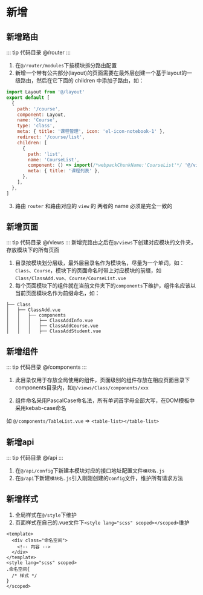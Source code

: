<!--
 * @Description: 
 * @Author: xiawenlong
 * @Date: 2020-12-22 18:09:27
 * @LastEditors: xiawenlong
 * @LastEditTime: 2020-12-26 15:22:56
-->
# 新增


## 新增路由
::: tip 代码目录
@/router
:::

1. 在`@/router/modules`下按模块拆分路由配置
2. 新增一个带有公共部分(layout)的页面需要在最外层创建一个基于layout的一级路由，然后在它下面的 children 中添加子路由，如：
```js
import Layout from '@/layout'
export default [
  {
    path: '/course',
    component: Layout,
    name: 'Course',
    type: 'class',
    meta: { title: '课程管理', icon: 'el-icon-notebook-1' },
    redirect: '/course/list',
    children: [
      {
        path: 'list',
        name: 'CourseList',
        component: () => import(/*webpackChunkName:'CourseList'*/ '@/views/Course/CourseList.vue'),
        meta: { title: '课程列表' },
      },
    ],
  },
]
```
3. 路由 `router` 和路由对应的 `view` 的 两者的 name 必须是完全一致的

## 新增页面
::: tip 代码目录
@/views
:::
新增完路由之后在`@/views`下创建对应模块的文件夹，存放模块下的所有页面

1. 目录按模块划分层级，最外层目录名作为模块名，尽量为一个单词，如：`Class`、`Course`，模块下的页面命名时带上对应模块的前缀，如`Class/ClassAdd.vue`、`Course/CourseList.vue`
2. 每个页面模块下的组件就在当前文件夹下的`components`下维护，组件名应该以当前页面模块名作为前缀命名，如：
```
├── Class
│   ├── ClassAdd.vue
│   │   ├── components
│   │   │   ├── ClassAddInfo.vue
│   │   │   ├── ClassAddCourse.vue
│   │   │   ├── ClassAddStudent.vue
```

## 新增组件
::: tip 代码目录
@/components
:::
1. 此目录仅用于存放全局使用的组件，页面级别的组件存放在相应页面目录下components目录内，如`@/views/Class/components/xxx`

2. 组件命名采用PascalCase命名法，所有单词首字母全部大写，在DOM模板中采用kebab-case命名

如 `@/components/TableList.vue` => `<table-list></table-list>`

## 新增api
::: tip 代码目录
@/api
:::

1. 在`@/api/config`下新建本模块对应的接口地址配置文件`模块名.js`
2. 在`@/api`下新建`模块名.js`引入刚刚创建的`config`文件，维护所有请求方法

## 新增样式

1. 全局样式在`@/style`下维护
2. 页面样式在自己的.vue文件下`<style lang="scss" scoped></scoped>`维护

```vue
<template>
  <div class="命名空间">
    <!-- 内容 -->
  </div>
</template>
<style lang="scss" scoped>
.命名空间{
  /* 样式 */
}
</scoped>
```